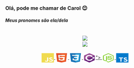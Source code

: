 ### Olá, pode me chamar de Carol 😊
##### Meus pronomes são ela/dela
<br>
<div align="center">
  <a target="_blank" href="https://www.linkedin.com/in/bastoscarolinaa/">
  <img height="180em" src="https://github-readme-stats.vercel.app/api?username=bastoscarolina&show_icons=true&theme=radical&include_all_commits=true&count_private=true"/>
    <br>
  <img height="180em" src="https://github-readme-stats.vercel.app/api/top-langs/?username=bastoscarolina&layout=compact&langs_count=7&theme=radical"/>
</div>

<div align="center" style="display: inline_block"><br>
  <img align="center" alt="Carol-Js" height="30" width="40" src="https://raw.githubusercontent.com/devicons/devicon/master/icons/javascript/javascript-plain.svg">
  <img align="center" alt="Carol-HTML" height="30" width="40" src="https://raw.githubusercontent.com/devicons/devicon/master/icons/html5/html5-original.svg">
  <img align="center" alt="Carol-CSS" height="30" width="40" src="https://raw.githubusercontent.com/devicons/devicon/master/icons/css3/css3-original.svg">
  <img align="center" alt="Carol-CSharp" height="30" width="40" src="https://raw.githubusercontent.com/devicons/devicon/master/icons/csharp/csharp-original.svg">">
  <img align="center" alt="Carol-Node" height="30" width="40" src="https://raw.githubusercontent.com/devicons/devicon/master/icons/nodejs/nodejs-original.svg">
  <img align="center" alt="Carol-TS" height="30" width="40" src="https://raw.githubusercontent.com/devicons/devicon/master/icons/typescript/typescript-plain.svg">
</div>
<!--
**bastoscarolina/bastoscarolina** is a ✨ _special_ ✨ repository because its `README.md` (this file) appears on your GitHub profile.

Here are some ideas to get you started:

- 🔭 I’m currently working on ...
- 🌱 I’m currently learning ...
- 👯 I’m looking to collaborate on ...
- 🤔 I’m looking for help with ...
- 💬 Ask me about ...
- 📫 How to reach me: ...
- 😄 Pronouns: ...
- ⚡ Fun fact: ...
-->
